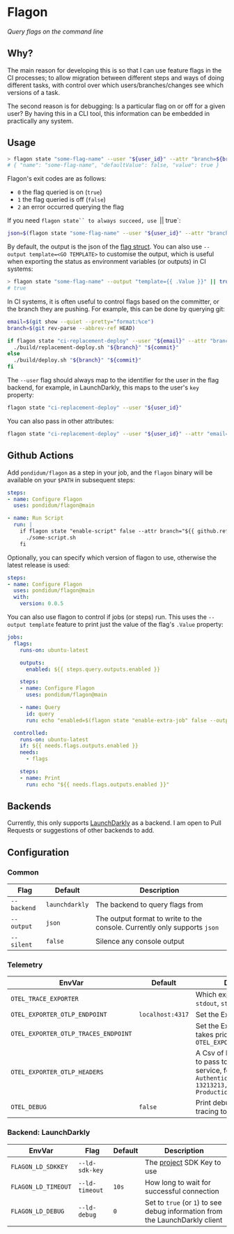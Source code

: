 # Flagon

*Query flags on the command line*

## Why?

The main reason for developing this is so that I can use feature flags in the CI processes; to allow migration between different steps and ways of doing different tasks, with control over which users/branches/changes see which versions of a task.

The second reason is for debugging:  Is a particular flag on or off for a given user?  By having this in a CLI tool, this information can be embedded in practically any system.

## Usage

```bash
> flagon state "some-flag-name" --user "${user_id}" --attr "branch=${branch}"
# { "name": "some-flag-name", "defaultValue": false, "value": true }
```

Flagon's exit codes are as follows:

- `0` the flag queried is on (`true`)
- `1` the flag queried is off (`false`)
- `2` an error occurred querying the flag

If you need `flagon state`` to always succeed, use `|| true`:

```bash
json=$(flagon state "some-flag-name" --user "${user_id}" --attr "branch=${branch}" || true)
```

By default, the output is the json of the [flag struct](./backends/backend.go#10).  You can also use `--output template=<GO TEMPLATE>` to customise the output, which is useful when exporting the status as environment variables (or outputs) in CI systems:

```bash
> flagon state "some-flag-name" --output "template={{ .Value }}" || true
# true
```

In CI systems, it is often useful to control flags based on the committer, or the branch they are pushing.  For example, this can be done by querying git:

```bash
email=$(git show --quiet --pretty="format:%ce")
branch=$(git rev-parse --abbrev-ref HEAD)

if flagon state "ci-replacement-deploy" --user "${email}" --attr "branch=${branch}" --silent; then
  ./build/replacement-deploy.sh "${branch}" "${commit}"
else
  ./build/deploy.sh "${branch}" "${commit}"
fi
```


The `--user` flag should always map to the identifier for the user in the flag backend, for example, in LaunchDarkly, this maps to the user's `key` property:

```bash
flagon state "ci-replacement-deploy" --user "${user_id}"
```

You can also pass in other attributes:

```bash
flagon state "ci-replacement-deploy" --user "${user_id}" --attr "email=${email}"
```


## Github Actions

Add `pondidum/flagon` as a step in your job, and the `flagon` binary will be available on your `$PATH` in subsequent steps:

```yaml
steps:
- name: Configure Flagon
  uses: pondidum/flagon@main

- name: Run Script
  run: |
    if flagon state "enable-script" false --attr branch="${{ github.ref_name }}"; then
      ./some-script.sh
    fi
```

Optionally, you can specify which version of flagon to use, otherwise the latest release is used:

```yaml
steps:
- name: Configure Flagon
  uses: pondidum/flagon@main
  with:
    version: 0.0.5
```

You can also use flagon to control if jobs (or steps) run.  This uses the `--output template` feature to print just the value of the flag's `.Value` property:

```yaml
jobs:
  flags:
    runs-on: ubuntu-latest

    outputs:
      enabled: ${{ steps.query.outputs.enabled }}

    steps:
    - name: Configure Flagon
      uses: pondidum/flagon@main

    - name: Query
      id: query
      run: echo "enabled=$(flagon state "enable-extra-job" false --output "template={{ .Value }}")" >> "${GITHUB_OUTPUT}"

  controlled:
    runs-on: ubuntu-latest
    if: ${{ needs.flags.outputs.enabled }}
    needs:
      - flags

    steps:
    - name: Print
      run: echo "${{ needs.flags.outputs.enabled }}"
```

## Backends

Currently, this only supports [LaunchDarkly] as a backend.  I am open to Pull Requests or suggestions of other backends to add.

## Configuration

### Common

| Flag        | Default         | Description                                                                 |
|-------------|-----------------|-----------------------------------------------------------------------------|
| `--backend` | `launchdarkly`  | The backend to query flags from                                             |
| `--output`  | `json`          | The output format to write to the console.  Currently only supports `json`  |
| `--silent`  | `false`         | Silence any console output                                                  |

### Telemetry

| EnvVar                                | Default           | Description                                                     |
|---------------------------------------|-------------------|-----------------------------------------------------------------|
| `OTEL_TRACE_EXPORTER`                 | ` `               | Which exporter to use: `otlp`, `stdout`, `stderr`               |
| `OTEL_EXPORTER_OTLP_ENDPOINT`         | `localhost:4317`  | Set the Exporter endpoint                                       |
| `OTEL_EXPORTER_OTLP_TRACES_ENDPOINT`  | ` `               | Set the Exporter endpoint, takes priority over `OTEL_EXPORTER_OTLP_ENDPOINT` |
| `OTEL_EXPORTER_OTLP_HEADERS`          | ` `               | A Csv of Headers and Values to pass to the tracing service, for example `Authentication: Bearer 13213213,X-Environment: Production` |
| `OTEL_DEBUG`                          | `false`           | Print debug information from tracing to the console             |

### Backend: LaunchDarkly

| EnvVar              | Flag           | Default  | Description                                                                  |
|---------------------|----------------|----------|------------------------------------------------------------------------------|
| `FLAGON_LD_SDKKEY`  | `--ld-sdk-key` |          | The [project](https://app.launchdarkly.com/settings/projects) SDK Key to use |
| `FLAGON_LD_TIMEOUT` | `--ld-timeout` | `10s`    | How long to wait for successful connection                                   |
| `FLAGON_LD_DEBUG`   | `--ld-debug`   | `0`      | Set to `true` (or `1`) to see debug information from the LaunchDarkly client |


[LaunchDarkly]: https://launchdarkly.com
